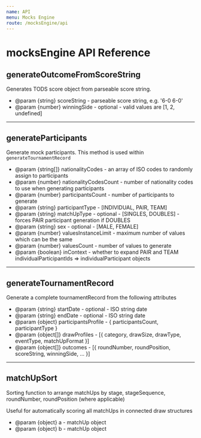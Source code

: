 ```yaml
---
name: API
menu: Mocks Engine
route: /mocksEngine/api
---
```


# mocksEngine API Reference

## generateOutcomeFromScoreString

Generates TODS score object from parseable score string.

- @param {string} scoreString - parseable score string, e.g. '6-0 6-0'
- @param {number} winningSide - optional - valid values are [1, 2, undefined]

---

## generateParticipants

Generate mock participants. This method is used within `generateTournamentRecord`

- @param {string[]} nationalityCodes - an array of ISO codes to randomly assign to participants
- @param {number} nationalityCodesCount - number of nationality codes to use when generating participants
- @param {number} participantsCount - number of participants to generate
- @param {string} participantType - [INDIVIDUAL, PAIR, TEAM]
- @param {string} matchUpType - optional - [SINGLES, DOUBLES] - forces PAIR participant generation if DOUBLES
- @param {string} sex - optional - [MALE, FEMALE]
- @param {number} valuesInstanceLimit - maximum number of values which can be the same
- @param {number} valuesCount - number of values to generate
- @param {boolean} inContext - whether to expand PAIR and TEAM individualParticipantIds => individualParticipant objects

---

## generateTournamentRecord

Generate a complete tournamentRecord from the following attributes

- @param {string} startDate - optional - ISO string date
- @param {string} endDate - optional - ISO string date
- @param {object} participantsProfile - { participantsCount, participantType }
- @param {object[]} drawProfiles - [{ category, drawSize, drawType, eventType, matchUpFormat }]
- @param {object[]} outcomes - [{ roundNumber, roundPosition, scoreString, winningSide, ... }]

---

## matchUpSort

Sorting function to arrange matchUps by stage, stageSequence, roundNumber, roundPosition (where applicable)

Useful for automatically scoring all matchUps in connected draw structures

- @param {object} a - matchUp object
- @param {object} b - matchUp object
